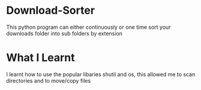 # Download-Sorter
This python program can either continuously or one time sort your downloads folder into sub folders by extension
# What I Learnt
I learnt how to use the popular libaries shutil and os, this allowed me to scan directories and to move/copy files
